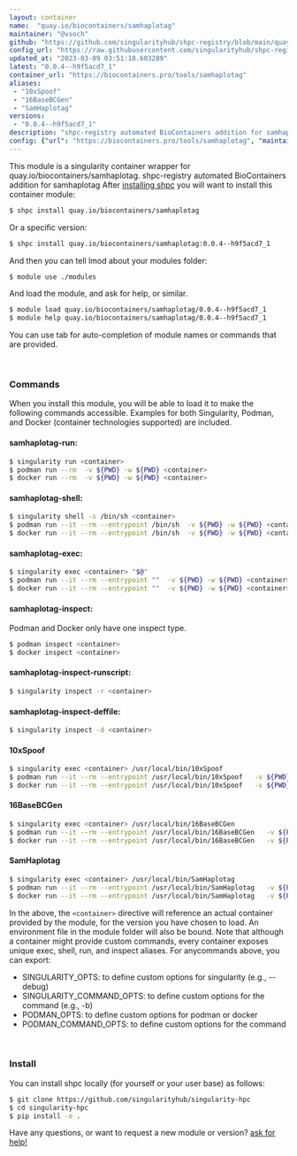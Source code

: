 ```yaml
---
layout: container
name:  "quay.io/biocontainers/samhaplotag"
maintainer: "@vsoch"
github: "https://github.com/singularityhub/shpc-registry/blob/main/quay.io/biocontainers/samhaplotag/container.yaml"
config_url: "https://raw.githubusercontent.com/singularityhub/shpc-registry/main/quay.io/biocontainers/samhaplotag/container.yaml"
updated_at: "2023-03-09 03:51:18.603289"
latest: "0.0.4--h9f5acd7_1"
container_url: "https://biocontainers.pro/tools/samhaplotag"
aliases:
 - "10xSpoof"
 - "16BaseBCGen"
 - "SamHaplotag"
versions:
 - "0.0.4--h9f5acd7_1"
description: "shpc-registry automated BioContainers addition for samhaplotag"
config: {"url": "https://biocontainers.pro/tools/samhaplotag", "maintainer": "@vsoch", "description": "shpc-registry automated BioContainers addition for samhaplotag", "latest": {"0.0.4--h9f5acd7_1": "sha256:10c80be02ecc495c76de9d97d0060548a86591eb99de99fe08c86438c5c0e630"}, "tags": {"0.0.4--h9f5acd7_1": "sha256:10c80be02ecc495c76de9d97d0060548a86591eb99de99fe08c86438c5c0e630"}, "docker": "quay.io/biocontainers/samhaplotag", "aliases": {"10xSpoof": "/usr/local/bin/10xSpoof", "16BaseBCGen": "/usr/local/bin/16BaseBCGen", "SamHaplotag": "/usr/local/bin/SamHaplotag"}}
---
```


This module is a singularity container wrapper for quay.io/biocontainers/samhaplotag.
shpc-registry automated BioContainers addition for samhaplotag
After [installing shpc](#install) you will want to install this container module:


```bash
$ shpc install quay.io/biocontainers/samhaplotag
```

Or a specific version:

```bash
$ shpc install quay.io/biocontainers/samhaplotag:0.0.4--h9f5acd7_1
```

And then you can tell lmod about your modules folder:

```bash
$ module use ./modules
```

And load the module, and ask for help, or similar.

```bash
$ module load quay.io/biocontainers/samhaplotag/0.0.4--h9f5acd7_1
$ module help quay.io/biocontainers/samhaplotag/0.0.4--h9f5acd7_1
```

You can use tab for auto-completion of module names or commands that are provided.

<br>

### Commands

When you install this module, you will be able to load it to make the following commands accessible.
Examples for both Singularity, Podman, and Docker (container technologies supported) are included.

#### samhaplotag-run:

```bash
$ singularity run <container>
$ podman run --rm  -v ${PWD} -w ${PWD} <container>
$ docker run --rm  -v ${PWD} -w ${PWD} <container>
```

#### samhaplotag-shell:

```bash
$ singularity shell -s /bin/sh <container>
$ podman run --it --rm --entrypoint /bin/sh  -v ${PWD} -w ${PWD} <container>
$ docker run --it --rm --entrypoint /bin/sh  -v ${PWD} -w ${PWD} <container>
```

#### samhaplotag-exec:

```bash
$ singularity exec <container> "$@"
$ podman run --it --rm --entrypoint ""  -v ${PWD} -w ${PWD} <container> "$@"
$ docker run --it --rm --entrypoint ""  -v ${PWD} -w ${PWD} <container> "$@"
```

#### samhaplotag-inspect:

Podman and Docker only have one inspect type.

```bash
$ podman inspect <container>
$ docker inspect <container>
```

#### samhaplotag-inspect-runscript:

```bash
$ singularity inspect -r <container>
```

#### samhaplotag-inspect-deffile:

```bash
$ singularity inspect -d <container>
```


#### 10xSpoof

```bash
$ singularity exec <container> /usr/local/bin/10xSpoof
$ podman run --it --rm --entrypoint /usr/local/bin/10xSpoof   -v ${PWD} -w ${PWD} <container> -c " $@"
$ docker run --it --rm --entrypoint /usr/local/bin/10xSpoof   -v ${PWD} -w ${PWD} <container> -c " $@"
```


#### 16BaseBCGen

```bash
$ singularity exec <container> /usr/local/bin/16BaseBCGen
$ podman run --it --rm --entrypoint /usr/local/bin/16BaseBCGen   -v ${PWD} -w ${PWD} <container> -c " $@"
$ docker run --it --rm --entrypoint /usr/local/bin/16BaseBCGen   -v ${PWD} -w ${PWD} <container> -c " $@"
```


#### SamHaplotag

```bash
$ singularity exec <container> /usr/local/bin/SamHaplotag
$ podman run --it --rm --entrypoint /usr/local/bin/SamHaplotag   -v ${PWD} -w ${PWD} <container> -c " $@"
$ docker run --it --rm --entrypoint /usr/local/bin/SamHaplotag   -v ${PWD} -w ${PWD} <container> -c " $@"
```



In the above, the `<container>` directive will reference an actual container provided
by the module, for the version you have chosen to load. An environment file in the
module folder will also be bound. Note that although a container
might provide custom commands, every container exposes unique exec, shell, run, and
inspect aliases. For anycommands above, you can export:

 - SINGULARITY_OPTS: to define custom options for singularity (e.g., --debug)
 - SINGULARITY_COMMAND_OPTS: to define custom options for the command (e.g., -b)
 - PODMAN_OPTS: to define custom options for podman or docker
 - PODMAN_COMMAND_OPTS: to define custom options for the command

<br>

### Install

You can install shpc locally (for yourself or your user base) as follows:

```bash
$ git clone https://github.com/singularityhub/singularity-hpc
$ cd singularity-hpc
$ pip install -e .
```

Have any questions, or want to request a new module or version? [ask for help!](https://github.com/singularityhub/singularity-hpc/issues)